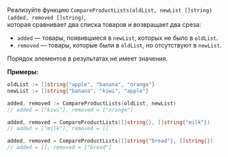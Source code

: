 Реализуйте функцию `CompareProductLists(oldList, newList []string) (added, removed []string)`,  
которая сравнивает два списка товаров и возвращает два среза:  

- `added` — товары, появившиеся в `newList`, которых не было в `oldList`.  
- `removed` — товары, которые были в `oldList`, но отсутствуют в `newList`.

Порядок элементов в результатах не имеет значения.

**Примеры:**

```go
oldList := []string{"apple", "banana", "orange"}
newList := []string{"banana", "kiwi", "apple"}

added, removed := CompareProductLists(oldList, newList)
// added = ["kiwi"], removed = ["orange"]

added, removed = CompareProductLists([]string{}, []string{"milk"})
// added = ["milk"], removed = []

added, removed = CompareProductLists([]string{"bread"}, []string{})
// added = [], removed = ["bread"]
```
